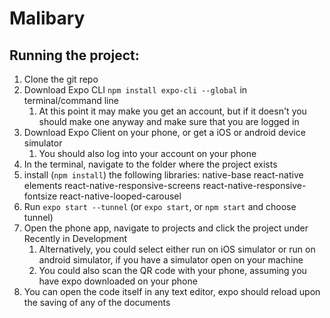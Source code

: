 # Malibary

## Running the project:

1. Clone the git repo
2. Download Expo CLI `npm install expo-cli --global` in terminal/command line
      1. At this point it may make you get an account, but if it doesn't
          you should make one anyway and make sure that you are logged in
3. Download Expo Client on your phone, or get a iOS or android device
      simulator
      1. You should also log into your account on your phone
4. In the terminal, navigate to the folder where the project exists
5. install (`npm install`) the following libraries:
        native-base
        react-native elements
        react-native-responsive-screens
        react-native-responsive-fontsize
        react-native-looped-carousel
6. Run `expo start --tunnel` (or `expo start`, or `npm start` and choose tunnel)
7. Open the phone app, navigate to projects and click the project under Recently in Development
      1. Alternatively, you could select either run on iOS simulator or run on android simulator, if you have a simulator open on your machine
      2. You could also scan the QR code with your phone, assuming you have expo downloaded on your phone
8. You can open the code itself in any text editor, expo should reload upon the saving of any of the documents
